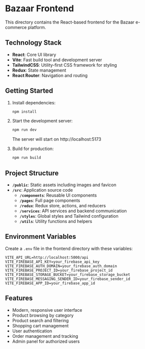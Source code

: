 # Bazaar Frontend

This directory contains the React-based frontend for the Bazaar e-commerce platform.

## Technology Stack

- **React**: Core UI library
- **Vite**: Fast build tool and development server
- **TailwindCSS**: Utility-first CSS framework for styling
- **Redux**: State management
- **React Router**: Navigation and routing

## Getting Started

1. Install dependencies:
   ```bash
   npm install
   ```

2. Start the development server:
   ```bash
   npm run dev
   ```
   The server will start on http://localhost:5173

3. Build for production:
   ```bash
   npm run build
   ```

## Project Structure

- **`/public`**: Static assets including images and favicon
- **`/src`**: Application source code
  - **`/components`**: Reusable UI components
  - **`/pages`**: Full page components
  - **`/redux`**: Redux store, actions, and reducers
  - **`/services`**: API services and backend communication
  - **`/styles`**: Global styles and Tailwind configuration
  - **`/utils`**: Utility functions and helpers

## Environment Variables

Create a `.env` file in the frontend directory with these variables:

```
VITE_API_URL=http://localhost:5000/api
VITE_FIREBASE_API_KEY=your_firebase_api_key
VITE_FIREBASE_AUTH_DOMAIN=your_firebase_auth_domain
VITE_FIREBASE_PROJECT_ID=your_firebase_project_id
VITE_FIREBASE_STORAGE_BUCKET=your_firebase_storage_bucket
VITE_FIREBASE_MESSAGING_SENDER_ID=your_firebase_sender_id
VITE_FIREBASE_APP_ID=your_firebase_app_id
```

## Features

- Modern, responsive user interface
- Product browsing by category
- Product search and filtering
- Shopping cart management
- User authentication
- Order management and tracking
- Admin panel for authorized users
